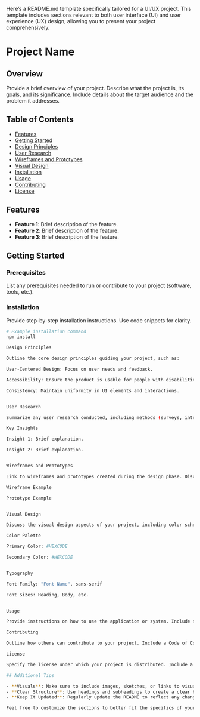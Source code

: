Here’s a README.md template specifically tailored for a UI/UX project. This template includes sections relevant to both user interface (UI) and user experience (UX) design, allowing you to present your project comprehensively.

# Project Name

## Overview

Provide a brief overview of your project. Describe what the project is, its goals, and its significance. Include details about the target audience and the problem it addresses.

## Table of Contents

- [Features](#features)
- [Getting Started](#getting-started)
- [Design Principles](#design-principles)
- [User Research](#user-research)
- [Wireframes and Prototypes](#wireframes-and-prototypes)
- [Visual Design](#visual-design)
- [Installation](#installation)
- [Usage](#usage)
- [Contributing](#contributing)
- [License](#license)

## Features

- **Feature 1**: Brief description of the feature.
- **Feature 2**: Brief description of the feature.
- **Feature 3**: Brief description of the feature.

## Getting Started

### Prerequisites

List any prerequisites needed to run or contribute to your project (software, tools, etc.).

### Installation

Provide step-by-step installation instructions. Use code snippets for clarity.

```bash
# Example installation command
npm install

Design Principles

Outline the core design principles guiding your project, such as:

User-Centered Design: Focus on user needs and feedback.

Accessibility: Ensure the product is usable for people with disabilities.

Consistency: Maintain uniformity in UI elements and interactions.


User Research

Summarize any user research conducted, including methods (surveys, interviews, usability tests) and key findings that influenced your design decisions.

Key Insights

Insight 1: Brief explanation.

Insight 2: Brief explanation.


Wireframes and Prototypes

Link to wireframes and prototypes created during the design phase. Discuss your design process and tools used.

Wireframe Example

Prototype Example


Visual Design

Discuss the visual design aspects of your project, including color schemes, typography, and branding elements. Consider adding a style guide or design system.

Color Palette

Primary Color: #HEXCODE

Secondary Color: #HEXCODE


Typography

Font Family: "Font Name", sans-serif

Font Sizes: Heading, Body, etc.


Usage

Provide instructions on how to use the application or system. Include screenshots, GIFs, or videos where applicable.

Contributing

Outline how others can contribute to your project. Include a Code of Conduct if necessary.

License

Specify the license under which your project is distributed. Include a link to the full license text.

## Additional Tips

- **Visuals**: Make sure to include images, sketches, or links to visual resources to support your descriptions.
- **Clear Structure**: Use headings and subheadings to create a clear hierarchy and improve readability.
- **Keep It Updated**: Regularly update the README to reflect any changes or new features in the project.

Feel free to customize the sections to better fit the specifics of your UI/UX project!

